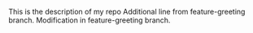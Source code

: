 This is the description of my repo
Additional line from feature-greeting branch.
Modification in feature-greeting branch.